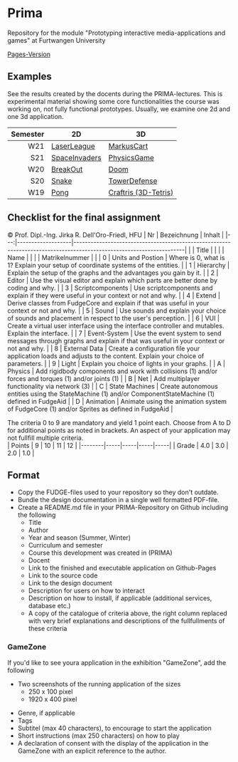 # Prima
Repository for the module "Prototyping interactive media-applications and games" at Furtwangen University

[Pages-Version](https://jirkadelloro.github.io/Prima/)

## Examples
See the results created by the docents during the PRIMA-lectures. This is experimental material showing some core functionalities the course was working on, not fully functional prototypes. Usually, we examine one 2d and one 3d application.  

| Semester | 2D                                                                                             | 3D                                                                                       |
|---------:|------------------------------------------------------------------------------------------------|------------------------------------------------------------------------------------------|
|      W21 | [LaserLeague](https://jirkadelloro.github.io/Prima/LaserLeague)                                | [MarkusCart](https://jirkadelloro.github.io/Prima/MarkusCart)                            |
|      S21 | [SpaceInvaders](https://jirkadelloro.github.io/Prima/S21/L02_SpaceInvaders/SpaceInvaders.html) | [PhysicsGame](https://jirkadelloro.github.io/Prima/S21/L05_PhysicsGame/PhysicsGame.html) |
|      W20 | [BreakOut](https://jirkadelloro.github.io/Prima/W20/L07_BreakOut_Final/Main.html)              | [Doom](https://jirkadelloro.github.io/Prima/W20/L13_Doom_UI/Main.html)                   |
|      S20 | [Snake](https://jirkadelloro.github.io/Prima/S20/L08_Snake3D_Enemy/Main.html)                  | [TowerDefense](https://jirkadelloro.github.io/Prima/S20/L11_TowerDefenseFire/Main.html)  |
|      W19 | [Pong](https://jirkadelloro.github.io/Prima/W19/L06_PongFinal/Main.html)                       | [Craftris (3D-Tetris)](https://jirkadelloro.github.io/Prima/W19/L13_Craftris)            |


## Checklist for the final assignment
© Prof. Dipl.-Ing. Jirka R. Dell'Oro-Friedl, HFU
| Nr | Bezeichnung       | Inhalt                                                                                                              |
|---:|-------------------|---------------------------------------------------------------------------------------------------------------------|
|    | Title             |                                                                                                                     |
|    | Name              |                                                                                                                     |
|    | Matrikelnummer    |                                                                                                                     |
|  0 | Units and Postion | Where is 0, what is 1? Explain your setup of coordinate systems of the entities.                                    |
|  1 | Hierarchy         | Explain the setup of the graphs and the advantages you gain by it.                                                  |
|  2 | Editor            | Use the visual editor and explain which parts are better done by coding and why.                                    |
|  3 | Scriptcomponents  | Use scriptcomponents and explain if they were useful in your context or not and why.                                |
|  4 | Extend            | Derive classes from FudgeCore and explain if that was useful in your context or not and why.                        |
|  5 | Sound             | Use sounds and explain your choice of sounds and placement in respect to the user's perception.                     |
|  6 | VUI               | Create a virtual user interface using the interface controller and mutables. Explain the interface.                 |
|  7 | Event-System      | Use the event system to send messages through graphs and explain if that was useful in your context or not and why. |
|  8 | External Data     | Create a configuration file your application loads and adjusts to the content. Explain your choice of parameters.   |
|  9 | Light             | Explain you choice of lights in your graphs.                                                                        |
|  A | Physics           | Add rigidbody components and work with collisions (1) and/or forces and torques (1) and/or joints (1)               |
|  B | Net               | Add multiplayer functionality via network (3)                                                                       |
|  C | State Machines    | Create autonomous entities using the StateMachine (1) and/or ComponentStateMachine (1) defined in FudgeAid          |
|  D | Animation         | Animate using the animation system of FudgeCore (1) and/or Sprites as defined in FudgeAid                           |

The criteria 0 to 9 are mandatory and yield 1 point each. Choose from A to D for additional points as noted in brackets. An aspect of your application may not fullfill multiple criteria.  
| Points | 9   | 10  | 11  | 12  |
|--------|-----|-----|-----|-----|
| Grade  | 4.0 | 3.0 | 2.0 | 1.0 |

## Format 
- Copy the FUDGE-files used to your repository so they don't outdate.
- Bundle the design documentation in a single well formatted PDF-file.
- Create a README.md file in your PRIMA-Repository on Github including the following
  * Title
  * Author
  * Year and season (Summer, Winter)
  * Curriculum and semester
  * Course this development was created in (PRIMA) 
  * Docent
  - Link to the finished and executable application on Github-Pages
  - Link to the source code
  - Link to the design document
  - Description for users on how to interact
  - Description on how to install, if applicable (additional services, database etc.) 
  - A copy of the catalogue of criteria above, the right column replaced with very brief explanations and descriptions of the fullfullments of these criteria

### GameZone
If you'd like to see youra application in the exhibition "GameZone", add the following
- Two screenshots of the running application of the sizes
  - 250 x 100 pixel
  - 1920 x 400 pixel 
* Genre, if applicable
* Tags
* Subtitel (max 40 characters), to encourage to start the application
* Short instructions (max 250 characters) on how to play
* A declaration of consent with the display of the application in the GameZone with an explicit reference to the author.
